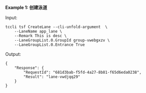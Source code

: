 **Example 1: 创建泳道**



Input: 

```
tccli tsf CreateLane --cli-unfold-argument  \
    --LaneName app_lane \
    --Remark This is desc \
    --LaneGroupList.0.GroupId group-vwebgxzv \
    --LaneGroupList.0.Entrance True
```

Output: 
```
{
    "Response": {
        "RequestId": "681d3bab-f5fd-4a27-8b81-f65d6eda0238",
        "Result": "lane-vwdjqq29"
    }
}
```

